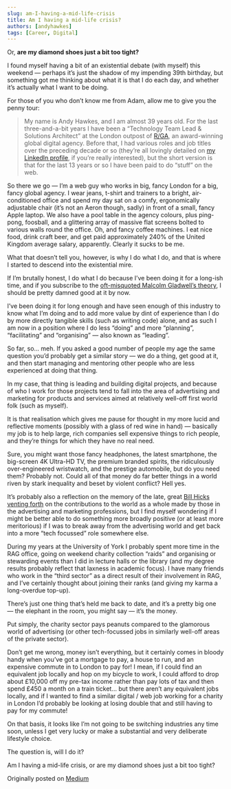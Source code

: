 ```yaml
---
slug: am-I-having-a-mid-life-crisis
title: Am I having a mid-life crisis?
authors: [andyhawkes]
tags: [Career, Digital]
---
```


Or, **are my diamond shoes just a bit too tight?**

I found myself having a bit of an existential debate (with myself) this weekend — perhaps it’s just the shadow of my impending 39th birthday, but something got me thinking about what it is that I do each day, and whether it’s actually what I want to be doing.

<!-- truncate -->

For those of you who don’t know me from Adam, allow me to give you the penny tour:

> My name is Andy Hawkes, and I am almost 39 years old.
For the last three-and-a-bit years I have been a “Technology Team Lead & Solutions Architect” at the London outpost of [R/GA](http://rga.com/offices/london), an award-winning global digital agency.
Before that, I had various roles and job titles over the preceding decade or so (they’re all lovingly detailed on [my LinkedIn profile](http://uk.linkedin.com/in/andyhawkes), if you’re really interested), but the short version is that for the last 13 years or so I have been paid to do “stuff” on the web.

So there we go — I’m a web guy who works in big, fancy London for a big, fancy global agency. I wear jeans, t-shirt and trainers to a bright, air-conditioned office and spend my day sat on a comfy, ergonomically adjustable chair (it’s not an Aeron though, sadly) in front of a small, fancy Apple laptop. We also have a pool table in the agency colours, plus ping-pong, foosball, and a glittering array of massive flat screens bolted to various walls round the office. Oh, and fancy coffee machines. I eat nice food, drink craft beer, and get paid approximately 240% of the United Kingdom average salary, apparently. Clearly it sucks to be me.

What that doesn’t tell you, however, is why I do what I do, and that is where I started to descend into the existential mire.

If I’m brutally honest, I do what I do because I’ve been doing it for a long-ish time, and if you subscribe to the [oft-misquoted Malcolm Gladwell’s theory](http://problogservice.com/2012/03/15/what-malcolm-gladwell-really-said-about-the-10000-hour-rule/), I should be pretty damned good at it by now.

I’ve been doing it for long enough and have seen enough of this industry to know what I’m doing and to add more value by dint of experience than I do by more directly tangible skills (such as writing code) alone, and as such I am now in a position where I do less “doing” and more “planning”, “facilitating” and “organising” — also known as “leading”.

So far, so… meh. If you asked a good number of people my age the same question you’d probably get a similar story — we do a thing, get good at it, and then start managing and mentoring other people who are less experienced at doing that thing.

In my case, that thing is leading and building digital projects, and because of who I work for those projects tend to fall into the area of advertising and marketing for products and services aimed at relatively well-off first world folk (such as myself).

It is that realisation which gives me pause for thought in my more lucid and reflective moments (possibly with a glass of red wine in hand) — basically my job is to help large, rich companies sell expensive things to rich people, and they’re things for which they have no real need.

Sure, you might want those fancy headphones, the latest smartphone, the big-screen 4K Ultra-HD TV, the premium branded spirits, the ridiculously over-engineered wristwatch, and the prestige automobile, but do you need them? Probably not. Could all of that money do far better things in a world riven by stark inequality and beset by violent conflict? Hell yes.

It’s probably also a reflection on the memory of the late, great [Bill Hicks venting forth](https://www.youtube.com/watch?v=MHCs3v_mFkM) on the contributions to the world as a whole made by those in the advertising and marketing professions, but I find myself wondering if I might be better able to do something more broadly positive (or at least more meritorious) if I was to break away from the advertising world and get back into a more “tech focussed” role somewhere else.

During my years at the University of York I probably spent more time in the RAG office, going on weekend charity collection “raids” and organising or stewarding events than I did in lecture halls or the library (and my degree results probably reflect that laxness in academic focus). I have many friends who work in the “third sector” as a direct result of their involvement in RAG, and I’ve certainly thought about joining their ranks (and giving my karma a long-overdue top-up).

There’s just one thing that’s held me back to date, and it’s a pretty big one — the elephant in the room, you might say — it’s the money.

Put simply, the charity sector pays peanuts compared to the glamorous world of advertising (or other tech-focussed jobs in similarly well-off areas of the private sector).

Don’t get me wrong, money isn’t everything, but it certainly comes in bloody handy when you’ve got a mortgage to pay, a house to run, and an expensive commute in to London to pay for! I mean, if I could find an equivalent job locally and hop on my bicycle to work, I could afford to drop about £10,000 off my pre-tax income rather than pay lots of tax and then spend £450 a month on a train ticket… but there aren’t any equivalent jobs locally, and if I wanted to find a similar digital / web job working for a charity in London I’d probably be looking at losing double that and still having to pay for my commute!

On that basis, it looks like I’m not going to be switching industries any time soon, unless I get very lucky or make a substantial and very deliberate lifestyle choice.

The question is, will I do it?

Am I having a mid-life crisis, or are my diamond shoes just a bit too tight?

Originally posted on [Medium](https://medium.com/@andyhawkes/a29e9bce4b78)